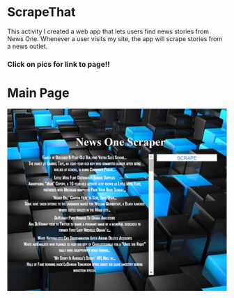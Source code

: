 # ScrapeThat


This activity I created a web app that lets users find news stories from News One.
Whenever a user visits my site, the app will scrape stories from a news outlet.

### Click on pics for link to page!!
# Main Page
[![Alt text](public/readme.png)](https://guarded-depths-37055.herokuapp.com/)
